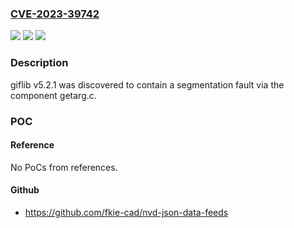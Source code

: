 ### [CVE-2023-39742](https://cve.mitre.org/cgi-bin/cvename.cgi?name=CVE-2023-39742)
![](https://img.shields.io/static/v1?label=Product&message=n%2Fa&color=blue)
![](https://img.shields.io/static/v1?label=Version&message=n%2Fa&color=blue)
![](https://img.shields.io/static/v1?label=Vulnerability&message=n%2Fa&color=brighgreen)

### Description

giflib v5.2.1 was discovered to contain a segmentation fault via the component getarg.c.

### POC

#### Reference
No PoCs from references.

#### Github
- https://github.com/fkie-cad/nvd-json-data-feeds

